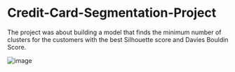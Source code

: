 # Credit-Card-Segmentation-Project

The project was about building a model that finds the minimum number of clusters for the customers with the best Silhouette score and Davies Bouldin Score.

![image](https://user-images.githubusercontent.com/81964452/229252218-c05b6221-8958-4509-ac75-bda7afee08f9.png)
